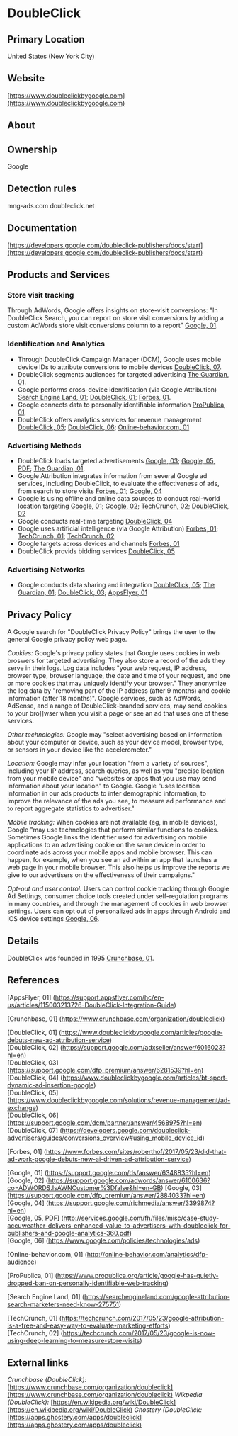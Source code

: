 # DoubleClick

## Primary Location
United States (New York City)

## Website
[https://www.doubleclickbygoogle.com](https://www.doubleclickbygoogle.com)

## About

## Ownership
Google

## Detection rules
mng-ads\.com
doubleclick\.net

## Documentation
[https://developers.google.com/doubleclick-publishers/docs/start](https://developers.google.com/doubleclick-publishers/docs/start)

## Products and Services

### Store visit tracking
Through AdWords, Google offers insights on store-visit conversions: "In DoubleClick Search, you can report on store visit conversions by adding a custom AdWords store visit conversions column to a report" [Google, 01](https://support.google.com/ds/answer/6348835?hl=en).

### Identification and Analytics
* Through DoubleClick Campaign Manager (DCM), Google uses mobile device IDs to attribute conversions to mobile devices [DoubleClick, 07](https://developers.google.com/doubleclick-advertisers/guides/conversions_overview#using_mobile_device_id).
* DoubleClick segments audiences for targeted advertising [The Guardian, 01](https://www.theguardian.com/technology/2012/apr/23/doubleclick-tracking-trackers-cookies-web-monitoring).
* Google performs cross-device identification (via Google Attribution) [Search Engine Land, 01](https://searchengineland.com/google-attribution-search-marketers-need-know-275751); [DoubleClick, 01](https://www.doubleclickbygoogle.com/articles/google-debuts-new-ad-attribution-service); [Forbes, 01](https://www.forbes.com/sites/roberthof/2017/05/23/did-that-ad-work-google-debuts-new-ai-driven-ad-attribution-service).
* Google connects data to personally identifiable information [ProPublica, 01](https://www.propublica.org/article/google-has-quietly-dropped-ban-on-personally-identifiable-web-tracking).
* DoubleClick offers analytics services for revenue management [DoubleClick, 05](https://www.doubleclickbygoogle.com/solutions/revenue-management/ad-exchange); [DoubleClick, 06](https://support.google.com/dcm/partner/answer/4568975?hl=en); [Online-behavior.com, 01](http://online-behavior.com/analytics/dfp-audience)

### Advertising Methods
* DoubleClick loads targeted advertisements [Google, 03](https://support.google.com/dfp_premium/answer/2884033?hl=en); [Google, 05, PDF](http://services.google.com/fh/files/misc/case-study-accuweather-delivers-enhanced-value-to-advertisers-with-doubleclick-for-publishers-and-google-analytics-360.pdf); [The Guardian, 01](https://www.theguardian.com/technology/2012/apr/23/doubleclick-tracking-trackers-cookies-web-monitoring).
* Google Attribution integrates information from several Google ad services, including DoubleClick, to evaluate the effectiveness of ads, from search to store visits [Forbes, 01](https://www.forbes.com/sites/roberthof/2017/05/23/did-that-ad-work-google-debuts-new-ai-driven-ad-attribution-service); [Google, 04](https://support.google.com/richmedia/answer/3399874?hl=en)
* Google is using offline and online data sources to conduct real-world location targeting [Google, 01](https://support.google.com/ds/answer/6348835?hl=en); [Google, 02](https://support.google.com/adwords/answer/6100636?co=ADWORDS.IsAWNCustomer%3Dfalse&hl=en-GB); [TechCrunch, 02](https://techcrunch.com/2017/05/23/google-is-now-using-deep-learning-to-measure-store-visits); [DoubleClick, 02](https://support.google.com/adxseller/answer/6016023?hl=en)
* Google conducts real-time targeting [DoubleClick, 04](https://www.doubleclickbygoogle.com/articles/bt-sport-dynamic-ad-insertion-google)
* Google uses artificial intelligence (via Google Attribution) [Forbes, 01](https://www.forbes.com/sites/roberthof/2017/05/23/did-that-ad-work-google-debuts-new-ai-driven-ad-attribution-service); [TechCrunch, 01](https://techcrunch.com/2017/05/23/google-attribution-is-a-free-and-easy-way-to-evaluate-marketing-efforts); [TechCrunch, 02](https://techcrunch.com/2017/05/23/google-is-now-using-deep-learning-to-measure-store-visits)
* Google targets across devices and channels [Forbes, 01](https://www.forbes.com/sites/roberthof/2017/05/23/did-that-ad-work-google-debuts-new-ai-driven-ad-attribution-service)
* DoubleClick provids bidding services [DoubleClick, 05](https://www.doubleclickbygoogle.com/solutions/revenue-management/ad-exchange)

### Advertising Networks
* Google conducts data sharing and integration [DoubleClick, 05](https://www.doubleclickbygoogle.com/solutions/revenue-management/ad-exchange); [The Guardian, 01](https://www.theguardian.com/technology/2012/apr/23/doubleclick-tracking-trackers-cookies-web-monitoring); [DoubleClick, 03](https://support.google.com/dfp_premium/answer/6281539?hl=en); [AppsFlyer, 01](https://support.appsflyer.com/hc/en-us/articles/115003213726-DoubleClick-Integration-Guide)

## Privacy Policy
A Google search for "DoubleClick Privacy Policy" brings the user to the general Google privacy policy web page.

_Cookies:_ Google's privacy policy states that Google uses cookies in web broswers for targeted advertising. They also store a record of the ads they serve in their logs. Log data includes "your web request, IP address, browser type, browser language, the date and time of your request, and one or more cookies that may uniquely identify your browser." They anonymize the log data by "removing part of the IP address (after 9 months) and cookie information (after 18 months)". Google services, such as AdWords, AdSense, and a range of DoubleClick-branded services, may send cookies to your bro]]wser when you visit a page or see an ad that uses one of these services.  

_Other technologies:_ Google may "select advertising based on information about your computer or device, such as your device model, browser type, or sensors in your device like the accelerometer."  

_Location:_ Google may infer your location "from a variety of sources", including your IP address, search queries, as well as you "precise location from your mobile device" and "websites or apps that you use may send information about your location" to Google.  Google "uses location information in our ads products to infer demographic information, to improve the relevance of the ads you see, to measure ad performance and to report aggregate statistics to advertiser."  

_Mobile tracking:_ When cookies are not available (eg, in mobile devices), Google "may use technologies that perform similar functions to cookies. Sometimes Google links the identifier used for advertising on mobile applications to an advertising cookie on the same device in order to coordinate ads across your mobile apps and mobile browser. This can happen, for example, when you see an ad within an app that launches a web page in your mobile browser. This also helps us improve the reports we give to our advertisers on the effectiveness of their campaigns."

_Opt-out and user control:_ Users can control cookie tracking through Google Ad Settings, consumer choice tools created under self-regulation programs in many countries, and through the management of cookies in web browser settings. Users can opt out of personalized ads in apps through Android and iOS device settings [Google, 06](https://www.google.com/policies/technologies/ads).

## Details
DoubleClick was founded in 1995 [Crunchbase, 01](https://www.crunchbase.com/organization/doubleclick).

## References
[AppsFlyer, 01] (https://support.appsflyer.com/hc/en-us/articles/115003213726-DoubleClick-Integration-Guide)  

[Crunchbase, 01] (https://www.crunchbase.com/organization/doubleclick)

[DoubleClick, 01] (https://www.doubleclickbygoogle.com/articles/google-debuts-new-ad-attribution-service)  
[DoubleClick, 02] (https://support.google.com/adxseller/answer/6016023?hl=en)  
[DoubleClick, 03] (https://support.google.com/dfp_premium/answer/6281539?hl=en)  
[DoubleClick, 04] (https://www.doubleclickbygoogle.com/articles/bt-sport-dynamic-ad-insertion-google)  
[DoubleClick, 05] (https://www.doubleclickbygoogle.com/solutions/revenue-management/ad-exchange)  
[DoubleClick, 06] (https://support.google.com/dcm/partner/answer/4568975?hl=en)  
[DoubleClick, 07] (https://developers.google.com/doubleclick-advertisers/guides/conversions_overview#using_mobile_device_id)  

[Forbes, 01] (https://www.forbes.com/sites/roberthof/2017/05/23/did-that-ad-work-google-debuts-new-ai-driven-ad-attribution-service)  

[Google, 01] (https://support.google.com/ds/answer/6348835?hl=en)  
[Google, 02] (https://support.google.com/adwords/answer/6100636?co=ADWORDS.IsAWNCustomer%3Dfalse&hl=en-GB) 
[Google, 03] (https://support.google.com/dfp_premium/answer/2884033?hl=en)     
[Google, 04] (https://support.google.com/richmedia/answer/3399874?hl=en)  
[Google, 05, PDF] (http://services.google.com/fh/files/misc/case-study-accuweather-delivers-enhanced-value-to-advertisers-with-doubleclick-for-publishers-and-google-analytics-360.pdf)   
[Google, 06] (https://www.google.com/policies/technologies/ads)

[Online-behavior.com, 01] (http://online-behavior.com/analytics/dfp-audience)  

[ProPublica, 01] (https://www.propublica.org/article/google-has-quietly-dropped-ban-on-personally-identifiable-web-tracking)  

[Search Engine Land, 01] (https://searchengineland.com/google-attribution-search-marketers-need-know-275751)  

[TechCrunch, 01] (https://techcrunch.com/2017/05/23/google-attribution-is-a-free-and-easy-way-to-evaluate-marketing-efforts)  
[TechCrunch, 02] (https://techcrunch.com/2017/05/23/google-is-now-using-deep-learning-to-measure-store-visits)    

## External links
_Crunchbase (DoubleClick):_ [https://www.crunchbase.com/organization/doubleclick](https://www.crunchbase.com/organization/doubleclick)
_Wikpedia (DoubleClick):_ [https://en.wikipedia.org/wiki/DoubleClick](https://en.wikipedia.org/wiki/DoubleClick)
_Ghostery (DoubleClick:_ [https://apps.ghostery.com/apps/doubleclick](https://apps.ghostery.com/apps/doubleclick)


